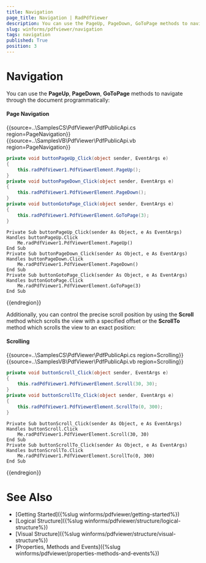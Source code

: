 ```yaml
---
title: Navigation
page_title: Navigation | RadPdfViewer
description: You can use the PageUp, PageDown, GoToPage methods to navigate through the document.
slug: winforms/pdfviewer/navigation
tags: navigation
published: True
position: 3
---
```


# Navigation

You can use the __PageUp__, __PageDown__, __GoToPage__ methods to navigate through the document programmatically:

#### Page Navigation

{{source=..\SamplesCS\PdfViewer\PdfPublicApi.cs region=PageNavigation}} 
{{source=..\SamplesVB\PdfViewer\PdfPublicApi.vb region=PageNavigation}} 

````C#
private void buttonPageUp_Click(object sender, EventArgs e)
{
    this.radPdfViewer1.PdfViewerElement.PageUp();
}
private void buttonPageDown_Click(object sender, EventArgs e)
{
    this.radPdfViewer1.PdfViewerElement.PageDown();
}
private void buttonGotoPage_Click(object sender, EventArgs e)
{
    this.radPdfViewer1.PdfViewerElement.GoToPage(3);
}

````
````VB.NET
Private Sub buttonPageUp_Click(sender As Object, e As EventArgs) Handles buttonPageUp.Click
    Me.radPdfViewer1.PdfViewerElement.PageUp()
End Sub
Private Sub buttonPageDown_Click(sender As Object, e As EventArgs) Handles buttonPageDown.Click
    Me.radPdfViewer1.PdfViewerElement.PageDown()
End Sub
Private Sub buttonGotoPage_Click(sender As Object, e As EventArgs) Handles buttonGotoPage.Click
    Me.radPdfViewer1.PdfViewerElement.GoToPage(3)
End Sub

````

{{endregion}}

Additionally, you can control the precise scroll position by using the __Scroll__ method which scrolls the view with a specified offset or the __ScrollTo__ method which scrolls the view to an exact position:

#### Scrolling

{{source=..\SamplesCS\PdfViewer\PdfPublicApi.cs region=Scrolling}} 
{{source=..\SamplesVB\PdfViewer\PdfPublicApi.vb region=Scrolling}} 

````C#
private void buttonScroll_Click(object sender, EventArgs e)
{
    this.radPdfViewer1.PdfViewerElement.Scroll(30, 30);
}
private void buttonScrollTo_Click(object sender, EventArgs e)
{
    this.radPdfViewer1.PdfViewerElement.ScrollTo(0, 300);
}

````
````VB.NET
Private Sub buttonScroll_Click(sender As Object, e As EventArgs) Handles buttonScroll.Click
    Me.radPdfViewer1.PdfViewerElement.Scroll(30, 30)
End Sub
Private Sub buttonScrollTo_Click(sender As Object, e As EventArgs) Handles buttonScrollTo.Click
    Me.radPdfViewer1.PdfViewerElement.ScrollTo(0, 300)
End Sub

````

{{endregion}}

# See Also

* [Getting Started]({%slug winforms/pdfviewer/getting-started%})
* [Logical Structure]({%slug winforms/pdfviewer/structure/logical-structure%})
* [Visual Structure]({%slug winforms/pdfviewer/structure/visual-structure%})
* [Properties, Methods and Events]({%slug winforms/pdfviewer/properties-methods-and-events%})